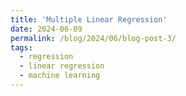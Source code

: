 ```yaml
---
title: 'Multiple Linear Regression'
date: 2024-06-09
permalink: /blog/2024/06/blog-post-3/
tags:
  - regression
  - linear regression
  - machine learning
---
```

